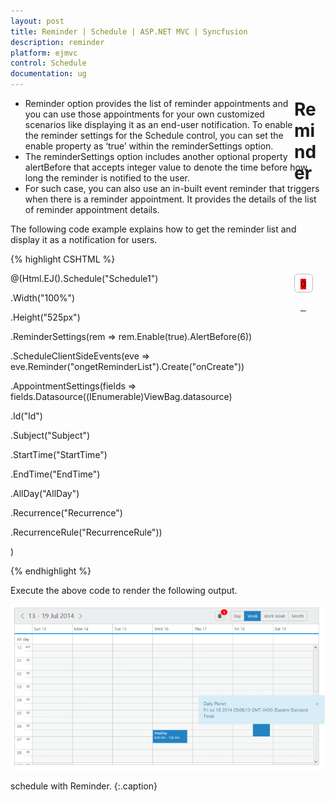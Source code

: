 ```yaml
---
layout: post
title: Reminder | Schedule | ASP.NET MVC | Syncfusion
description: reminder
platform: ejmvc
control: Schedule
documentation: ug
---
```


# Reminder

* Reminder option provides the list of reminder appointments and you can use those appointments for your own customized scenarios like displaying it as an end-user notification. To enable the reminder settings for the Schedule control, you can set the enable property as ‘true’ within the reminderSettings option. 
* The reminderSettings option includes another optional property alertBefore that accepts integer value to denote the time before how long the reminder is notified to the user.
* For such case, you can also use an in-built event reminder that triggers when there is a reminder appointment. It provides the details of the list of reminder appointment details.

The following code example explains how to get the reminder list and display it as a notification for users.



{% highlight CSHTML %}



<!-- Reminder list div elements-->

<div id="reminder" class="media" data-content=" ">

<a class="pull-left" href="#" style="margin-top: 9px; outline: medium none;">

<div class="reminder-icon">

</div>

<span id="reminderCount" class="badge badge-success pull-right">0</span> </a>

</div>

<!-- Notification div element-->

<div class='notifications bottom-right'>

</div>

<div>

@(Html.EJ().Schedule("Schedule1")

.Width("100%")

.Height("525px")

.ReminderSettings(rem => rem.Enable(true).AlertBefore(6))

.ScheduleClientSideEvents(eve => eve.Reminder("ongetReminderList").Create("onCreate"))

.AppointmentSettings(fields => fields.Datasource((IEnumerable)ViewBag.datasource)

.Id("Id")

.Subject("Subject")

.StartTime("StartTime")

.EndTime("EndTime")

.AllDay("AllDay")

.Recurrence("Recurrence")

.RecurrenceRule("RecurrenceRule"))

)



</div>

<style>

#reminderCount

{

position: relative;

min-width: 6px;

top: -36px;

left: 10px;

background-color: #FF0000;

}

#reminder

{

width: 50px;

height: 40px;

margin-top: 1px;

float: right;

}

.reminder-icon

{

background: url("../images/schedule/bell.png") no-repeat scroll 8px 6px rgba(0, 0, 0, 0);

border: 1px solid #BBBCBB;

height: 28px;

width: 28px;

border-radius: 6px;

}

.popover.bottom .arrow

{

margin-top: 0px;

}

.popover

{

width: 300px;

}

.outerDiv

{

border-bottom: 1px solid #BBBCBB;

padding-bottom: 5px;

}

.notifications.top-right

{

top: 25% !important;

}

</style>

<script type="text/javascript">

function onCreate() {

//Append the reminder list to the Schedule header

$("#Schedule1").find("tr.e-scheduleheader td").first().append($("#reminder"));

// Reminder list load to the popover control

$("#reminder").popover({ placement: 'bottom' });

//popover content has been updated

$('#reminder').on('shown.bs.popover', function () {

if (parseInt($("#reminderCount").text()) == 0)

return false;

$(".popover-content").html($_remList);

$(".outerDiv .close").on("click", function () {

$(this).parents(".outerDiv").remove();

$_remList = $(".popover-content").html();

$("#reminderCount").html(parseInt($("#reminderCount").text()) - 1);

checkList();

});

$(".outerDiv").on("mouseover", function () {

$(this).find(".close").show();

});

$(".outerDiv").on("mouseout", function () {

$(this).find(".close").hide();

});

});

}

function checkList() {

if (parseInt($("#reminderCount").text()) == 0)

$("#reminderCount").hide();

else

$("#reminderCount").show();

}

var $_remList = "";

function ongetReminderList(args) {

//alert(args.reminderAppointment.Subject);

$("#reminderCount").html(parseInt($("#reminderCount").text()) + 1);

checkList();

$_remList += "<div class='outerDiv'><span class='e-quicksubject'>" + args.reminderAppointment.Subject +

"</span><div class='e-quickstartendtime'>" + args.reminderAppointment.StartTime +

"</div><a class='close pull-right' href='#' style='margin-top: -56px;display: none;'>×</a></div>";

var notifiList = "<div><span class='e-quicksubject'>" + args.reminderAppointment.Subject +

"</span><div class='e-quickstartendtime'>" + args.reminderAppointment.StartTime +

"</div></div>";

// Show the notification div

$('.bottom-right').notify({

message: { html: notifiList },

type: "info",

fadeOut: {

enabled: false

}

}).show();

}

</script>

{% endhighlight %}

Execute the above code to render the following output.



![](Reminder_images/Reminder_img1.png)

schedule with Reminder.
{:.caption}

